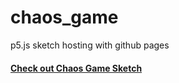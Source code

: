 # chaos_game
p5.js sketch hosting with github pages
#### [Check out Chaos Game Sketch](https://celias.github.io/chaos_game/)
